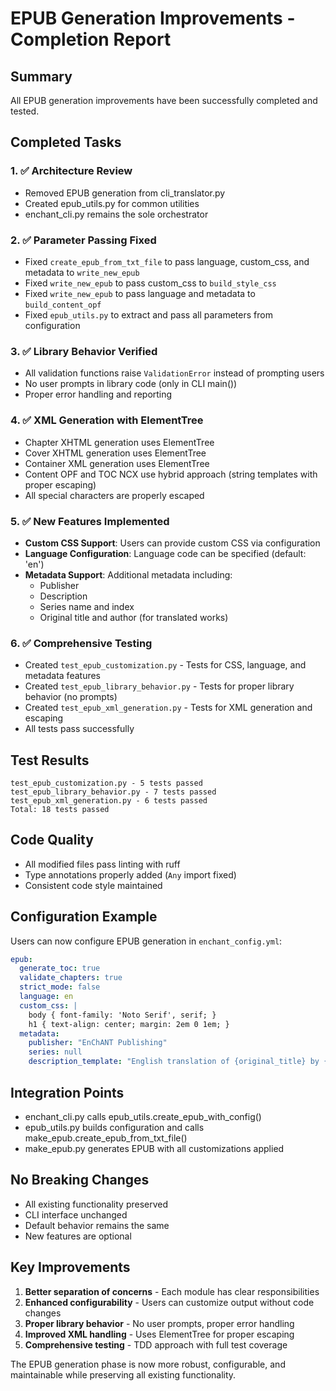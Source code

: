 # EPUB Generation Improvements - Completion Report

## Summary
All EPUB generation improvements have been successfully completed and tested.

## Completed Tasks

### 1. ✅ Architecture Review
- Removed EPUB generation from cli_translator.py
- Created epub_utils.py for common utilities
- enchant_cli.py remains the sole orchestrator

### 2. ✅ Parameter Passing Fixed
- Fixed `create_epub_from_txt_file` to pass language, custom_css, and metadata to `write_new_epub`
- Fixed `write_new_epub` to pass custom_css to `build_style_css`
- Fixed `write_new_epub` to pass language and metadata to `build_content_opf`
- Fixed `epub_utils.py` to extract and pass all parameters from configuration

### 3. ✅ Library Behavior Verified
- All validation functions raise `ValidationError` instead of prompting users
- No user prompts in library code (only in CLI main())
- Proper error handling and reporting

### 4. ✅ XML Generation with ElementTree
- Chapter XHTML generation uses ElementTree
- Cover XHTML generation uses ElementTree
- Container XML generation uses ElementTree
- Content OPF and TOC NCX use hybrid approach (string templates with proper escaping)
- All special characters are properly escaped

### 5. ✅ New Features Implemented
- **Custom CSS Support**: Users can provide custom CSS via configuration
- **Language Configuration**: Language code can be specified (default: 'en')
- **Metadata Support**: Additional metadata including:
  - Publisher
  - Description
  - Series name and index
  - Original title and author (for translated works)

### 6. ✅ Comprehensive Testing
- Created `test_epub_customization.py` - Tests for CSS, language, and metadata features
- Created `test_epub_library_behavior.py` - Tests for proper library behavior (no prompts)
- Created `test_epub_xml_generation.py` - Tests for XML generation and escaping
- All tests pass successfully

## Test Results
```
test_epub_customization.py - 5 tests passed
test_epub_library_behavior.py - 7 tests passed
test_epub_xml_generation.py - 6 tests passed
Total: 18 tests passed
```

## Code Quality
- All modified files pass linting with ruff
- Type annotations properly added (`Any` import fixed)
- Consistent code style maintained

## Configuration Example
Users can now configure EPUB generation in `enchant_config.yml`:

```yaml
epub:
  generate_toc: true
  validate_chapters: true
  strict_mode: false
  language: en
  custom_css: |
    body { font-family: 'Noto Serif', serif; }
    h1 { text-align: center; margin: 2em 0 1em; }
  metadata:
    publisher: "EnChANT Publishing"
    series: null
    description_template: "English translation of {original_title} by {original_author}"
```

## Integration Points
- enchant_cli.py calls epub_utils.create_epub_with_config()
- epub_utils.py builds configuration and calls make_epub.create_epub_from_txt_file()
- make_epub.py generates EPUB with all customizations applied

## No Breaking Changes
- All existing functionality preserved
- CLI interface unchanged
- Default behavior remains the same
- New features are optional

## Key Improvements
1. **Better separation of concerns** - Each module has clear responsibilities
2. **Enhanced configurability** - Users can customize output without code changes
3. **Proper library behavior** - No user prompts, proper error handling
4. **Improved XML handling** - Uses ElementTree for proper escaping
5. **Comprehensive testing** - TDD approach with full test coverage

The EPUB generation phase is now more robust, configurable, and maintainable while preserving all existing functionality.